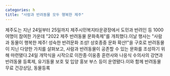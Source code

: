 ```yaml
---
categories: h
title: "사람과 반려동물 모두 행복한 제주"
---
```

제주도는 지난 24일부터 25일까지 제주시민복지타운광장에서 도민과 반려인 등 1000여명이 참여한 가운데 "2022 제주 반려동물 문화축제"를 개최했다.이날 행사는 "사람과 동물이 행복한 제주! 성숙한 반려문화 조성! 상호종중 문화 확산!"을 구호로 반려동물이 지닌 다양한 가치를 살펴보고, 사람과 반려동물이 공존할 수 있는 문화를 조성하기 위해 마련됐다.24일 개막식을 시작으로 이찬종·이웅종 훈련사와 나응식 수의사의 강연과 반려동물 등록제, 유기동물 보호 및 입양 홍보 부스 등이 운영됐다.이와 함께 반려동물 무료 건강상담, 동물등록